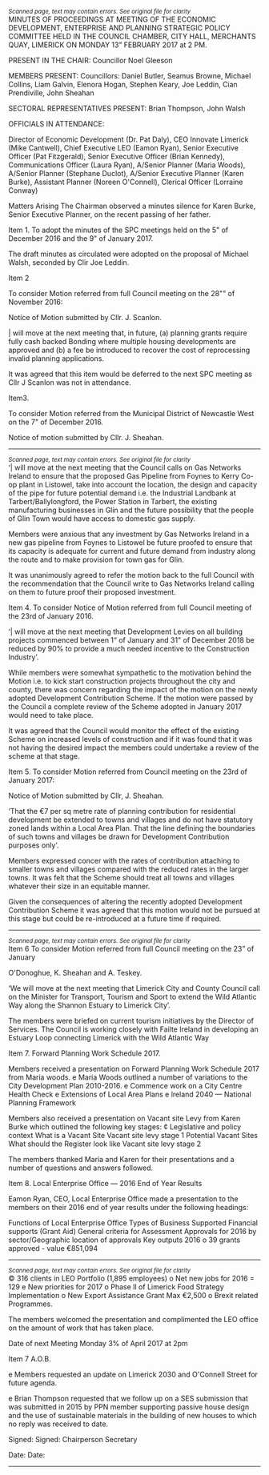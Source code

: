 *<small>Scanned page, text may contain errors. See original file for clarity</small>*  
MINUTES OF PROCEEDINGS AT MEETING OF THE ECONOMIC
DEVELOPMENT, ENTERPRISE AND PLANNING STRATEGIC POLICY
COMMITTEE HELD IN THE COUNCIL CHAMBER, CITY HALL, MERCHANTS
QUAY, LIMERICK ON MONDAY 13” FEBRUARY 2017 at 2 PM.

PRESENT IN THE CHAIR: Councillor Noel Gleeson

MEMBERS PRESENT:
Councillors: Daniel Butler, Seamus Browne, Michael Collins, Liam Galvin, Elenora
Hogan, Stephen Keary, Joe Leddin, Cian Prendiville, John Sheahan

SECTORAL REPRESENTATIVES PRESENT:
Brian Thompson, John Walsh

OFFICIALS IN ATTENDANCE:

Director of Economic Development (Dr. Pat Daly), CEO Innovate Limerick (Mike
Cantwell), Chief Executive LEO (Eamon Ryan), Senior Executive Officer (Pat
Fitzgerald), Senior Executive Officer (Brian Kennedy), Communications Officer
(Laura Ryan), A/Senior Planner (Maria Woods), A/Senior Planner (Stephane Duclot),
A/Senior Executive Planner (Karen Burke), Assistant Planner (Noreen O'Connell),
Clerical Officer (Lorraine Conway)

Matters Arising
The Chairman observed a minutes silence for Karen Burke, Senior Executive
Planner, on the recent passing of her father.

Item 1.
To adopt the minutes of the SPC meetings held on the 5" of December 2016
and the 9" of January 2017.

The draft minutes as circulated were adopted on the proposal of Michael Walsh,
seconded by Clir Joe Leddin.

Item 2

To consider Motion referred from full Council meeting on the 28"" of November
2016:

Notice of Motion submitted by Cllr. J. Scanlon.

| will move at the next meeting that, in future, (a) planning grants require fully cash
backed Bonding where multiple housing developments are approved and (b) a fee
be introduced to recover the cost of reprocessing invalid planning applications.

It was agreed that this item would be deferred to the next SPC meeting as Cllr J
Scanlon was not in attendance.

Item3.

To consider Motion referred from the Municipal District of Newcastle West on
the 7" of December 2016.

Notice of motion submitted by Cllr. J. Sheahan.

---
*<small>Scanned page, text may contain errors. See original file for clarity</small>*  
‘| will move at the next meeting that the Council calls on Gas Networks Ireland to
ensure that the proposed Gas Pipeline from Foynes to Kerry Co-op plant in Listowel,
take into account the location, the design and capacity of the pipe for future potential
demand i.e. the Industrial Landbank at Tarbert/Ballylongford, the Power Station in
Tarbert, the existing manufacturing businesses in Glin and the future possibility that
the people of Glin Town would have access to domestic gas supply.

Members were anxious that any investment by Gas Networks Ireland in a new gas
pipeline from Foynes to Listowel be future proofed to ensure that its capacity is
adequate for current and future demand from industry along the route and to make
provision for town gas for Glin.

It was unanimously agreed to refer the motion back to the full Council with the
recommendation that the Council write to Gas Networks Ireland calling on them to
future proof their proposed investment.

Item 4.
To consider Notice of Motion referred from full Council meeting of the 23rd of
January 2016.

‘| will move at the next meeting that Development Levies on all building projects
commenced between 1“ of January and 31" of December 2018 be reduced by 90%
to provide a much needed incentive to the Construction Industry’.

While members were somewhat sympathetic to the motivation behind the Motion i.e.
to kick start construction projects throughout the city and county, there was concern
regarding the impact of the motion on the newly adopted Development Contribution
Scheme. If the motion were passed by the Council a complete review of the Scheme
adopted in January 2017 would need to take place.

It was agreed that the Council would monitor the effect of the existing Scheme on
increased levels of construction and if it was found that it was not having the desired
impact the members could undertake a review of the scheme at that stage.

Item 5.
To consider Motion referred from Council meeting on the 23rd of January
2017:

Notice of Motion submitted by Cllr, J. Sheahan.

‘That the €7 per sq metre rate of planning contribution for residential development be
extended to towns and villages and do not have statutory zoned lands within a Local
Area Plan. That the line defining the boundaries of such towns and villages be
drawn for Development Contribution purposes only’.

Members expressed concer with the rates of contribution attaching to smaller towns
and villages compared with the reduced rates in the larger towns. It was felt that the
Scheme should treat all towns and villages whatever their size in an equitable
manner.

Given the consequences of altering the recently adopted Development Contribution
Scheme it was agreed that this motion would not be pursued at this stage but could
be re-introduced at a future time if required.

---
*<small>Scanned page, text may contain errors. See original file for clarity</small>*  
Item 6
To consider Motion referred from full Council meeting on the 23” of January

O'Donoghue, K. Sheahan and A. Teskey.

‘We will move at the next meeting that Limerick City and County Council call on the
Minister for Transport, Tourism and Sport to extend the Wild Atlantic Way along the
Shannon Estuary to Limerick City’.

The members were briefed on current tourism initiatives by the Director of Services.
The Council is working closely with Failte Ireland in developing an Estuary Loop
connecting Limerick with the Wild Atlantic Way

Item 7.
Forward Planning Work Schedule 2017.

Members received a presentation on Forward Planning Work Schedule 2017 from
Maria woods.
e Maria Woods outlined a number of variations to the City Development Plan
2010-2016.
e Commence work on a City Centre Health Check
e Extensions of Local Area Plans
e lreland 2040 — National Planning Framework

Members also received a presentation on Vacant site Levy from Karen Burke which
outlined the following key stages:
¢ Legislative and policy context
What is a Vacant Site
Vacant site levy stage 1
Potential Vacant Sites
What should the Register look like
Vacant site levy stage 2

The members thanked Maria and Karen for their presentations and a number of
questions and answers followed.

Item 8.
Local Enterprise Office — 2016 End of Year Results

Eamon Ryan, CEO, Local Enterprise Office made a presentation to the members on
their 2016 end of year results under the following headings:

Functions of Local Enterprise Office
Types of Business Supported
Financial supports (Grant Aid)
General criteria for Assessment
Approvals for 2016 by sector/Geographic location of approvals
Key outputs 2016
o 39 grants approved - value €851,094

---
*<small>Scanned page, text may contain errors. See original file for clarity</small>*  
© 316 clients in LEO Portfolio (1,895 employees)
o Net new jobs for 2016 = 129
e New priorities for 2017
o Phase Il of Limerick Food Strategy Implementation
o New Export Assistance Grant Max €2,500
o Brexit related Programmes.

The members welcomed the presentation and complimented the LEO office on the
amount of work that has taken place.

Date of next Meeting
Monday 3% of April 2017 at 2pm

Item 7
A.O.B.

e Members requested an update on Limerick 2030 and O'Connell Street for
future agenda.

e Brian Thompson requested that we follow up on a SES submission that was
submitted in 2015 by PPN member supporting passive house design and the
use of sustainable materials in the building of new houses to which no reply
was received to date.

Signed: Signed:
Chairperson Secretary

Date: Date:

---
